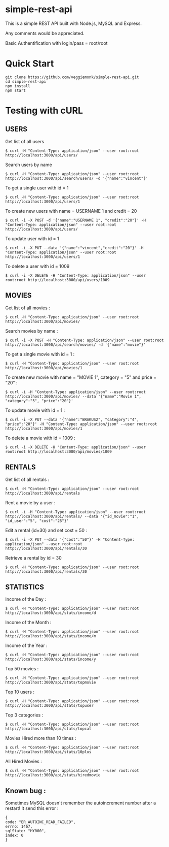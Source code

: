 simple-rest-api
===============

This is a simple REST API built with Node.js, MySQL and Express.

Any comments would be appreciated.

Basic Authentification with login/pass = root/root

# Quick Start
```
git clone https://github.com/veggiemonk/simple-rest-api.git
cd simple-rest-api
npm install
npm start
```


# Testing with cURL

## USERS

 Get list of all users

    $ curl -H "Content-Type: application/json" --user root:root http://localhost:3000/api/users/

 Search users by name

    $ curl -H "Content-Type: application/json" --user root:root http://localhost:3000/api/search/users/ -d '{"name":"vincent"}'

 To get a single user with id = 1
  
    $ curl -H "Content-Type: application/json" --user root:root http://localhost:3000/api/users/1

 To create new users with name = USERNAME 1 and credit = 20

    $ curl -i -X POST -d '{"name":"USERNAME 1", "credit":"20"}' -H "Content-Type: application/json" --user root:root http://localhost:3000/api/users/

 To update user with id = 1

    $ curl -i -X PUT --data '{"name":"vincent","credit":"20"}' -H "Content-Type: application/json" --user root:root http://localhost:3000/api/users/1

 To delete a user with id = 1009

    $ curl -i -X DELETE -H "Content-Type: application/json" --user root:root http://localhost:3000/api/users/1009


## MOVIES

 Get list of all movies :

    $ curl -H "Content-Type: application/json" --user root:root http://localhost:3000/api/movies/

 Search movies by name :

    $ curl -i -X POST -H "Content-Type: application/json" --user root:root http://localhost:3000/api/search/movies/ -d '{"name":"movie"}'

 To get a single movie with id = 1 :
  
    $ curl -H "Content-Type: application/json" --user root:root http://localhost:3000/api/movies/1

 To create new movie with name = "MOVIE 1", category = "5" and price = "20" :

    $ curl -i -H "Content-Type: application/json" --user root:root http://localhost:3000/api/movies/ --data '{"name":"Movie 1", "category":"5", "price":"20"}'

 To update movie with id = 1 :

    $ curl -i -X PUT --data '{"name":"BRAKUS2", "category":"4", "price":"20"}' -H "Content-Type: application/json" --user root:root http://localhost:3000/api/movies/1

 To delete a movie with id = 1009 :

    $ curl -i -X DELETE -H "Content-Type: application/json" --user root:root http://localhost:3000/api/movies/1009


## RENTALS

 Get list of all rentals :

    $ curl -H "Content-Type: application/json" --user root:root http://localhost:3000/api/rentals

 Rent a movie by a user :

    $ curl -i -H "Content-Type: application/json" --user root:root http://localhost:3000/api/rentals/ --data '{"id_movie":"1", "id_user":"5", "cost":"25"}'

 Edit a rental (id=30) and set cost = 50 :

    $ curl -i -X PUT --data '{"cost":"50"}' -H "Content-Type: application/json" --user root:root http://localhost:3000/api/rentals/30

 Retrieve a rental by id = 30
    
    $ curl -H "Content-Type: application/json" --user root:root http://localhost:3000/api/rentals/30


## STATISTICS

 Income of the Day :

    $ curl -H "Content-Type: application/json" --user root:root http://localhost:3000/api/stats/income/d

 Income of the Month :

    $ curl -H "Content-Type: application/json" --user root:root http://localhost:3000/api/stats/income/m

 Income of the Year :

    $ curl -H "Content-Type: application/json" --user root:root http://localhost:3000/api/stats/income/y

 Top 50 movies :

    $ curl -H "Content-Type: application/json" --user root:root http://localhost:3000/api/stats/topmovie

 Top 10 users :

    $ curl -H "Content-Type: application/json" --user root:root http://localhost:3000/api/stats/topuser

 Top 3 categories :

    $ curl -H "Content-Type: application/json" --user root:root http://localhost:3000/api/stats/topcat

 Movies Hired more than 10 times :

    $ curl -H "Content-Type: application/json" --user root:root http://localhost:3000/api/stats/10plus

 All Hired Movies :

    $ curl -H "Content-Type: application/json" --user root:root http://localhost:3000/api/stats/hiredmovie

## Known bug :

Sometimes MySQL doesn't remember the autoincrement number after a restart! It send this error :
```
{
code: "ER_AUTOINC_READ_FAILED",
errno: 1467,
sqlState: "HY000",
index: 0
}
```
